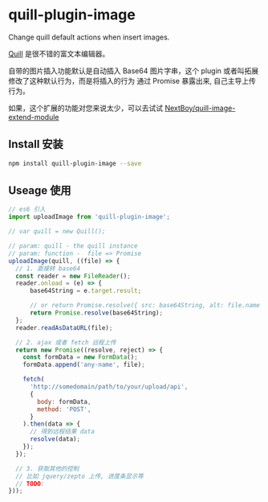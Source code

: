 # quill-plugin-image

Change quill default actions when insert images.

[Quill](https://quilljs.com/docs/quickstart/) 是很不错的富文本编辑器。

自带的图片插入功能默认是自动插入 Base64 图片字串，这个 plugin 或者叫拓展修改了这种默认行为，而是将插入的行为 通过 Promise 暴露出来, 自己主导上传行为。

如果，这个扩展的功能对您来说太少，可以去试试  [NextBoy/quill-image-extend-module](https://github.com/NextBoy/quill-image-extend-module)

## Install 安装

```bash
npm install quill-plugin-image --save
```

## Useage 使用
```javascript
// es6 引入
import uploadImage from 'quill-plugin-image';

// var quill = new Quill();

// param: quill - the quill instance
// param: function -  file => Promise
uploadImage(quill, ((file) => {
  // 1. 直接转 base64
  const reader = new FileReader();
  reader.onload = (e) => {
      base64String = e.target.result;

      // or return Promise.resolve({ src: base64String, alt: file.name });
      return Promise.resolve(base64String);
  };
  reader.readAsDataURL(file);

  // 2. ajax 或者 fetch 远程上传
  return new Promise((resolve, reject) => {
    const formData = new FormData();
    formData.append('any-name', file);

    fetch(
      'http://somedomain/path/to/your/upload/api',
      {
        body: formData,
        method: 'POST',
      }
    ).then(data => {
      // 得到远程结果 data
      resolve(data);
    });
  });

  // 3. 获取其他的控制
  // 比如 jquery/zepto 上传, 进度条显示等
  // TODO:
}));
```